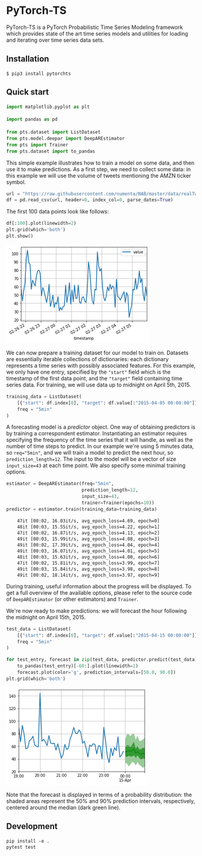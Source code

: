 # PyTorch-TS

PyTorch-TS is a PyTorch Probabilistic Time Series Modeling framework which provides state of the art time series models and utilities for loading and iterating over time series data sets.

## Installation

```
$ pip3 install pytorchts
```

## Quick start

```python
import matplotlib.pyplot as plt

import pandas as pd

from pts.dataset import ListDataset
from pts.model.deepar import DeepAREstimator
from pts import Trainer
from pts.dataset import to_pandas
```

This simple example illustrates how to train a model on some data, and then use it to make predictions. As a first step, we need to collect some data: in this example we will use the volume of tweets mentioning the AMZN ticker symbol.


```python
url = "https://raw.githubusercontent.com/numenta/NAB/master/data/realTweets/Twitter_volume_AMZN.csv"
df = pd.read_csv(url, header=0, index_col=0, parse_dates=True)
```

The first 100 data points look like follows:


```python
df[:100].plot(linewidth=2)
plt.grid(which='both')
plt.show()
```

![png](examples/images/readme_0.png)


We can now prepare a training dataset for our model to train on. Datasets are essentially iterable collections of dictionaries: each dictionary represents a time series with possibly associated features. For this example, we only have one entry, specified by the `"start"` field which is the timestamp of the first data point, and the `"target"` field containing time series data. For training, we will use data up to midnight on April 5th, 2015.


```python
training_data = ListDataset(
    [{"start": df.index[0], "target": df.value[:"2015-04-05 00:00:00"]}],
    freq = "5min"
)
```

A forecasting model is a *predictor* object. One way of obtaining predictors is by training a correspondent estimator. Instantiating an estimator requires specifying the frequency of the time series that it will handle, as well as the number of time steps to predict. In our example we're using 5 minutes data, so `req="5min"`, and we will train a model to predict the next hour, so `prediction_length=12`. The input to the model will be a vector of size `input_size=43` at each time point.  We also specify some minimal training options.


```python
estimator = DeepAREstimator(freq="5min",
                            prediction_length=12,
                            input_size=43,
                            trainer=Trainer(epochs=10))
predictor = estimator.train(training_data=training_data)
```
```
    47it [00:02, 16.03it/s, avg_epoch_loss=4.69, epoch=0]
    48it [00:03, 15.55it/s, avg_epoch_loss=4.22, epoch=1]
    47it [00:02, 16.87it/s, avg_epoch_loss=4.13, epoch=2]
    49it [00:03, 15.99it/s, avg_epoch_loss=4.08, epoch=3]
    49it [00:02, 17.39it/s, avg_epoch_loss=4.04, epoch=4]
    49it [00:03, 16.07it/s, avg_epoch_loss=4.01, epoch=5]
    48it [00:03, 15.63it/s, avg_epoch_loss=4.00, epoch=6]   
    47it [00:02, 15.81it/s, avg_epoch_loss=3.99, epoch=7]
    49it [00:03, 15.84it/s, avg_epoch_loss=3.98, epoch=8]
    49it [00:02, 18.14it/s, avg_epoch_loss=3.97, epoch=9]
```

During training, useful information about the progress will be displayed. To get a full overview of the available options, please refer to the source code of `DeepAREstimator` (or other estimators) and `Trainer`.

We're now ready to make predictions: we will forecast the hour following the midnight on April 15th, 2015.


```python
test_data = ListDataset(
    [{"start": df.index[0], "target": df.value[:"2015-04-15 00:00:00"]}],
    freq = "5min"
)
```


```python
for test_entry, forecast in zip(test_data, predictor.predict(test_data)):
    to_pandas(test_entry)[-60:].plot(linewidth=2)
    forecast.plot(color='g', prediction_intervals=[50.0, 90.0])
plt.grid(which='both')
```

![png](examples/images/readme_1.png)


Note that the forecast is displayed in terms of a probability distribution: the shaded areas represent the 50% and 90% prediction intervals, respectively, centered around the median (dark green line).


## Development

```
pip install -e .
pytest test
```
